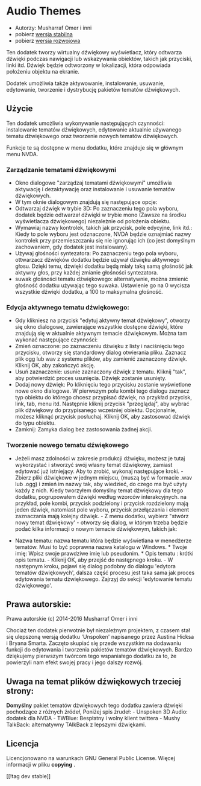 # Audio Themes #

*   Autorzy: Musharraf Omer i inni
*   pobierz [wersja stabilna][1]
*   pobierz [wersja rozwojowa][2]

Ten dodatek tworzy wirtualny dźwiękowy wyświetlacz, który odtwarza dźwięki
podczas nawigacji lub wskazywania obiektów, takich jak przyciski, linki
itd. Dźwięk będzie odtworzony w lokalizacji, która odpowiada położeniu
objektu na ekranie.

Dodatek umożliwia także aktywowanie, instalowanie, usuwanie, edytowanie,
tworzenie i dystrybucję pakietów tematów dźwiękowych.

## Użycie

Ten dodatek umożliwia wykonywanie następujących czynności: instalowanie
tematów dźwiękowych, edytowanie aktualnie używanego tematu dźwiękowego oraz
tworzenie nowych tematów dźwiękowych.

Funkcje te są dostępne w menu dodatku, które znajduje się w głównym menu
NVDA.

### Zarządzanie tematami dźwiękowymi

- Okno dialogowe "zarządzaj tematami dźwiękowymi" umożliwia aktywację i
  dezaktywację oraz instalowanie i usuwanie tematów dźwiękowych.
- W tym oknie dialogowym znajdują się następujące opcje:
 - Odtwarzaj dźwięk w trybie 3D: Po zaznaczeniu tego pola wyboru, dodatek będzie odtwarzał dźwięki w trybie mono (Zawsze na środku wyświetlacza dźwiękowego) niezależnie od położenia obiektu.
 - Wymawiaj nazwy kontrolek, takich jak przycisk, pole edycyjne, link itd.: Kiedy to pole wyboru jest odznaczone, NVDA będzie oznajmiać nazwy kontrolek przy przemieszczaniu się nie ignorując ich (co jest domyślnym zachowaniem, gdy dodatek jest instalowany).
 - Używaj głośności syntezatora: Po zaznaczeniu tego pola wyboru, ottwarzacz dźwięków dodatku będzie używał dźwięku aktywnego głosu. Dzięki temu, dźwięki dodatku będą miały taką samą głośność jak aktywny głos, przy każdej zmianie głośności syntezatora.
 - suwak głośności tematu dźwiękowego: alternatywnie, można zmienić głośność dodatku używając tego suwaka. Ustawienie go na 0 wycisza wszystkie dźwięki dodatku, a 100 to maksymalna głośność.

### Edycja aktywnego tematu dźwiękowego:

- Gdy klikniesz na przycisk "edytuj aktywny temat dźwiękowy", otworzy się
  okno dialogowe, zawierające wszystkie dostępne dźwięki, które znajdują się
  w aktualnie aktywnym temacie dźwiękowym. Można tam wykonać następujące
  czynności:
- Zmień oznaczone: po zaznaczeniu dźwięku z listy i naciśnięciu tego
  przycisku, otworzy się standardowy dialog otwierania pliku. Zaznacz plik
  ogg lub wav z systemu plików, aby zamienić zaznaczony dźwięk. Kliknij OK,
  aby zakończyć akcję.
- Usuń zaznaczenie: usunie zaznaczony dźwięk z tematu. Kliknij "tak", aby
  potwierdzić proces usunięcia. Dźwięk zostanie usunięty.
- Dodaj nowy dźwięk: Po kliknięciu tego przycisku zostanie wyświetlone nowe okno dialogowe. W pierwszym polu kombi tego dialogu zaznacz typ obiektu do którego chcesz przypisać dźwięk, na przykład przycisk, link, tab, menu itd. Następnie kliknij przycisk "przeglądaj", aby wybrać plik dźwiękowy do przypisanego wcześniej obiektu. Opcjonalnie, możesz kliknąć przycisk posłuchaj. Kliknij OK, aby zastosować dźwięk do typu obiektu. 
- Zamknij: Zamyka dialog bez zastosowania żadnej akcji.

### Tworzenie nowego tematu dźwiękowego

- Jeżeli masz zdolności w zakresie produkcji dźwięku, możesz je tutaj
wykorzystać i stworzyć swój własny temat dźwiękowy, zamiast edytować już
istniejący. Aby to zrobić, wykonaj następujące kroki.  - Zbierz pliki
dźwiękowe w jednym miejscu, (muszą być w formacie .wav lub .ogg) i zmień im
nazwy tak, aby wiedzieć, do czego ma być użyty każdy z nich. Kiedy tworzyłem
domyślny temat dźwiękowy dla tego dodatku, pogrupowałem dźwięki według
wzorców interakcyjnych. na przykład, pole kombi, przycisk podzielony i
przycisk rozdzielony mają jeden dźwięk, natomiast pole wyboru, przycisk
przełączania i element zaznaczania mają kolejny dźwięk.  - Z menu dodatku,
wybierz "stwórz nowy temat dźwiękowy' - otworzy się dialog, w którym trzeba
będzie podać kilka informacji o nowym temacie dźwiękowym, takich jak:
*	Nazwa tematu: nazwa tematu która będzie wyświetlana w menedżerze tematów.
Musi to być poprawna nazwa katalogu w Windows.  *	Twoje imię: Wpisz swoje
prawdziwe imię lub pseudonim.  *	Opis tematu : krótki opis tematu.  -
Kliknij OK, aby przejść do następnego kroku.  - W następnym kroku, pojawi
się dialog podobny do dialogu 'edytora tematów dźwiękowych', dalsza część
procesu jest taka sama jak proces edytowania tematu dźwiękowego. Zajrzyj do
sekcji 'edytowanie tematu dźwiękowego'.

## Prawa autorskie:

Prawa autorskie (c) 2014-2016 Musharraf Omer i inni

Chociaż ten dodatek pierwotnie był niezależnym projektem, z czasem stał się
ulepszoną wersją dodatku 'Unspoken' napisanego przez Austina Hicksa i Bryana
Smarta. Zaczęto skupiać się przede wszystkim na dodawaniu funkcji do
edytowania i tworzenia pakietów tematów dźwiękowych. Bardzo dziękujemy
pierwszym twórcom tego wspaniałego dodatku za to, że powierzyli nam efekt
swojej pracy i jego dalszy rozwój.

## Uwaga na temat plików dźwiękowych trzeciej strony:

**Domyślny** pakiet tematów dźwiękowych tego dodatku zawiera dźwięki
pochodzące z różnych źródeł, Poniżej spis źrudeł: - Unspoken 3D Audio:
dodatek dla NVDA - TWBlue: Bespłatny i wolny klient twittera - Mushy
TalkBack: alternatywny TAlkBack z lepszymi dźwiękami.

## Licencja
Licencjonowano na warunkach GNU General Public License. Więcej informacji w
pliku **copying** .

[[!tag dev stable]]

[1]: https://addons.nvda-project.org/files/get.php?file=ath

[2]: https://addons.nvda-project.org/files/get.php?file=ath-dev
